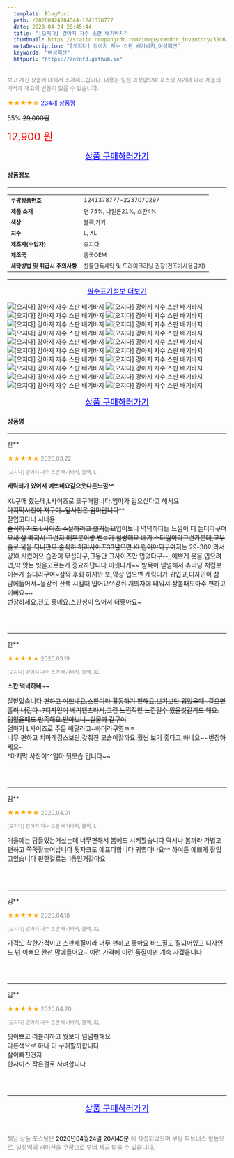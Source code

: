 ```yaml
---
  template: BlogPost
  path: /20200424204544-1241378777
  date: 2020-04-24 20:45:44
  title: "[오지다] 강아지 자수 스판 배기바지"
  thumbnail: https://static.coupangcdn.com/image/vendor_inventory/32c6/39ffd0bb958691a979ecc29945a2fef2bb26cb2c9ab683971461870da0b9.jpg
  metaDescription: "[오지다] 강아지 자수 스판 배기바지,여성패션"
  keywords: "여성패션"
  httpurl: "https://antnf3.github.io"
---
```

  
<span style="color: #888;font-size:0.8rem">보고 계신 상품에 대해서 소개해드립니다.
내용은 일절 과장없으며 포스팅 시기에 따라 제품의 가격과 재고의 변동이 있을 수 있습니다.</span>
  
<span style="color: orange;">★★★★☆</span> <span style="color: blue;font-size: 0.85rem;">234개 상품평</span>

<span style="font-size: 0.9rem">55%</span> <span style="font-size: 0.9rem">~~29,000원~~</span>

<span style="color: red;font-size: 1.5rem;">12,900 원</span>



<p align="center"><a href="http://me2.do/52gAvdIq" style="font-size: 1.2rem; color: blue;">상품 구매하러가기</a></p>

#### 상품정보

---

|                  |                       |
| ---------------- | --------------------- |
| **<span style="font-size:0.8rem;">쿠팡상품번호</span>** | <span style="font-size:0.8rem;">1241378777-2237070297</span> |
| **<span style="font-size:0.8rem;">제품 소재</span>**    | <span style="font-size:0.8rem;">면 75%, 나일론21%, 스판4%</span>        |
| **<span style="font-size:0.8rem;">색상</span>**    | <span style="font-size:0.8rem;">블랙,카키</span>        |
| **<span style="font-size:0.8rem;">치수</span>**    | <span style="font-size:0.8rem;">L, XL</span>        |
| **<span style="font-size:0.8rem;">제조자(수입자)</span>**    | <span style="font-size:0.8rem;">오지다</span>        |
| **<span style="font-size:0.8rem;">제조국</span>**    | <span style="font-size:0.8rem;">중국OEM</span>        |
| **<span style="font-size:0.8rem;">세탁방법 및 취급시 주의사항</span>**    | <span style="font-size:0.8rem;">찬물단독세탁 및 드라이크리닝 권장(건조기사용금지)</span>        |




---

<p align="center"><a href="http://me2.do/52gAvdIq" style="font-size: 1rem; color: blue;">필수표기정보 더보기</a></p>

![[오지다] 강아지 자수 스판 배기바지](http://thumbnail8.coupangcdn.com/thumbnails/remote/q89/image/vendor_inventory/6d5b/7bb0ca330138d0d91d6cc925f6656439d6c72d0ebe59045b93fd923c02ae.jpg)
![[오지다] 강아지 자수 스판 배기바지](http://thumbnail10.coupangcdn.com/thumbnails/remote/q89/image/vendor_inventory/7102/1e3ca1c6dc9d994b1ce8bc6f2e0973703204127d84e8b96a135d9829b8f6.jpg)
![[오지다] 강아지 자수 스판 배기바지](http://thumbnail7.coupangcdn.com/thumbnails/remote/q89/image/vendor_inventory/ce92/32bac39d7811ada52a3155fde9b4bf87507c7aa3db8e8194383b65f799aa.JPG)
![[오지다] 강아지 자수 스판 배기바지](http://thumbnail8.coupangcdn.com/thumbnails/remote/q89/image/vendor_inventory/052a/ccf9a93b3206abfbf3ef555ee882419d08bea96759a8d5b7f0d6ae3363ed.jpg)
![[오지다] 강아지 자수 스판 배기바지](http://thumbnail10.coupangcdn.com/thumbnails/remote/q89/image/vendor_inventory/ec26/e0ad248602ee96a7f4073b7410461aaa86a7b327557021263b84c547a424.jpg)
![[오지다] 강아지 자수 스판 배기바지](http://thumbnail7.coupangcdn.com/thumbnails/remote/q89/image/vendor_inventory/28ee/08f85e4fa85e2671f24dd6a2b09b8134677d5f7255dfc102a583fdb1945e.jpg)
![[오지다] 강아지 자수 스판 배기바지](http://thumbnail6.coupangcdn.com/thumbnails/remote/q89/image/vendor_inventory/d34b/4604fc37823f1d9ca685b26606361d76151bbaee76608c9dbdfd982d725a.JPG)
![[오지다] 강아지 자수 스판 배기바지](http://thumbnail7.coupangcdn.com/thumbnails/remote/q89/image/vendor_inventory/c313/4a397cbdd5d9bef30c4778363fe64f962286e35551885b6332429903023c.JPG)
![[오지다] 강아지 자수 스판 배기바지](http://thumbnail9.coupangcdn.com/thumbnails/remote/q89/image/vendor_inventory/e34e/d8486cc23ea547b05269f6fa95966d15cb8bc459aae2a1a9a3baa104a533.JPG)
![[오지다] 강아지 자수 스판 배기바지](http://thumbnail8.coupangcdn.com/thumbnails/remote/q89/image/vendor_inventory/2c41/1cc18b7af55072ced4e4a1e9e1f0436922bdd35a2dc15444203e42c845dc.JPG)
![[오지다] 강아지 자수 스판 배기바지](http://thumbnail8.coupangcdn.com/thumbnails/remote/q89/image/vendor_inventory/cf8a/50150cd07aed0d980310c279a421e18a8e5f0bc3c56dbb171495a6563f38.JPG)
![[오지다] 강아지 자수 스판 배기바지](http://thumbnail9.coupangcdn.com/thumbnails/remote/q89/image/vendor_inventory/75f1/a1755eda207db67cda800765febfe699b1bd6eea9b873dc87005428f2541.JPG)
![[오지다] 강아지 자수 스판 배기바지](http://thumbnail8.coupangcdn.com/thumbnails/remote/q89/image/vendor_inventory/f261/f06f48449077d8f4c3ace9577ed9acbd1bb028ed65de5b100eedab59c853.JPG)
![[오지다] 강아지 자수 스판 배기바지](http://thumbnail8.coupangcdn.com/thumbnails/remote/q89/image/vendor_inventory/9692/8f64edc02b3ba972e1c3f5cde01522ea2fec2960136cb115ba8eda59879c.JPG)
![[오지다] 강아지 자수 스판 배기바지](http://thumbnail8.coupangcdn.com/thumbnails/remote/q89/image/vendor_inventory/ad3b/4d7098c654b016ca43fc7f0c5bf2b530952a2762fc5e6e6c3a4cb662c51b.JPG)
![[오지다] 강아지 자수 스판 배기바지](http://thumbnail6.coupangcdn.com/thumbnails/remote/q89/image/vendor_inventory/00a0/4759de74591de8458c50cabe62dd37c0d63478dc72aaa41e7bf1fede7bdb.jpg)
![[오지다] 강아지 자수 스판 배기바지](http://thumbnail9.coupangcdn.com/thumbnails/remote/q89/image/vendor_inventory/9c0b/9172bae6d20ecd8371f9e5e6f10a6bda5746dc2bfb796cea3aec048c78d8.JPG)
![[오지다] 강아지 자수 스판 배기바지](http://thumbnail8.coupangcdn.com/thumbnails/remote/q89/image/vendor_inventory/7081/6407a4f7b846e9e0ed4d3a6f1779b89540aec1a716d00aaf98e8bfc89f5a.JPG)
![[오지다] 강아지 자수 스판 배기바지](http://thumbnail8.coupangcdn.com/thumbnails/remote/q89/image/vendor_inventory/6c4c/c5fdbc3556294e3ad982f8271935c197be7fcdfd020a97f0fcfbfe7f1530.jpg)
![[오지다] 강아지 자수 스판 배기바지](http://thumbnail8.coupangcdn.com/thumbnails/remote/q89/image/vendor_inventory/57d5/0aacfe33ac3d6dac0db05ab462006bd2ff4b16dde16b2a6bc859da67f08a.jpg)

<p align="center"><a href="http://me2.do/52gAvdIq" style="font-size: 1.2rem; color: blue;">상품 구매하러가기</a></p>

#### 상품평
  
---
  
한**
    
<span style="color: orange;">★★★★★</span> <span style="font-size:0.8rem;color: #888;">2020.03.22</span>
    
<span style="color: #888;font-size:0.7rem">[오지다] 강아지 자수 스판 배기바지, 블랙, L</span>
    
<span style="font-size:0.85rem">**케릭터가 있어서 예쁘네요같으옷다른느낌^^**</span>
    
<span style="font-size: 0.9rem;">XL구매 했는데,L사이즈로 또구매합니다.엄마가 입으신다고  해서요~~<br/>마지막사진이 저구여~앞사진은 엄마랍니다~~^^<br/>잘입고다니 시네용~~<br/>솔직히 저도 L사이즈 주문하려고 했거든요~~입어보니 넉넉하다는 느낌이 더 들더라구여~~요새 살 빠져서 그런지,배부분이랑 밴ㄷ가 헐렁해요.배기 스타일이라그런가본데,고무줄로 뭌음 되니깐요.솔직히 허리사이즈33넘으면 XL입어야되구여~~저는 29-30이라서 걍XL시켰어요.습관이  무섭다구,그동안 그사이즈만 입었다구--;;예쁘게 옷을 입으려면,딱 맛는 빗을고르는게 중요하답니다.미셋나게~~ 발목이 널널해서 츄리닝 처럼보이는게 싫더라구여~살짝 후회 하지만 또,막상 입으면 케릭터가 귀엽고,디자인이 참  맘에들어서~울강쥐 산책 시킬때 입어요~~^^강쥐 개뫼차에 태워서 장볼때도~~아주 편하고 이뻐요~~<br/>번창하세요.천도 좋네요.스판성이 있어서 더좋아요~</span>
    
<br>
<br>

---
  
한**
    
<span style="color: orange;">★★★★★</span> <span style="font-size:0.8rem;color: #888;">2020.03.19</span>
    
<span style="color: #888;font-size:0.7rem">[오지다] 강아지 자수 스판 배기바지, 블랙, XL</span>
    
<span style="font-size:0.85rem">**스판 넉넉하네~~**</span>
    
<span style="font-size: 0.9rem;">잘받았습니다 ~~편하고 이쁘네요.스판이라 활동하기 편해요.보기보단 입었을때~걸으면 흘러 내린다~?디자인이 베기팬츠라서,그런 느낌적인 느낌일수 있을것같기도 해요.<br/>입었을때도 만족해요.받아보니~실물과 같구여~~<br/>엄마가  L사이즈로 주문 해달라고~하더라구영ㅋㅋ<br/>너무 편하고 치마레깅스보단,갖춰진 모습이랄까요.훨씬 보기 좋다고,하네요~~번창하세요~<br/>*마지막 사진이^^엄마  뒷모습 입니다~~</span>
    
<br>
<br>

---
  
김**
    
<span style="color: orange;">★★★★★</span> <span style="font-size:0.8rem;color: #888;">2020.04.01</span>
    
<span style="color: #888;font-size:0.7rem">[오지다] 강아지 자수 스판 배기바지, 블랙, L</span>
    

    
<span style="font-size: 0.9rem;">겨울에는 담들었는거샀는데 너무편해서 봄에도 시켜봤습니다 역시나 봄꺼라 가볍고 편하고 쭉쭉잘늘어납니다 뒷자크도 예프다합니다 귀엽다나요^^ 하여튼 예쁘게 잘입고있습니다  편한걸로는 1등인거같아요</span>
    
<br>
<br>

---
  
김**
    
<span style="color: orange;">★★★★★</span> <span style="font-size:0.8rem;color: #888;">2020.04.18</span>
    
<span style="color: #888;font-size:0.7rem">[오지다] 강아지 자수 스판 배기바지, 블랙, XL</span>
    

    
<span style="font-size: 0.9rem;">가격도 착한가격이고 스판제질이라 너무 편하고 좋아요 바느질도 질되어있고 디자인도 넘 이뻐요  완전 맘에들어요~ 이런 가격에 이런 품질이면 계속 사겠읍니다</span>
    
<br>
<br>

---
  
김**
    
<span style="color: orange;">★★★★★</span> <span style="font-size:0.8rem;color: #888;">2020.04.20</span>
    
<span style="color: #888;font-size:0.7rem">[오지다] 강아지 자수 스판 배기바지, 블랙, XL</span>
    

    
<span style="font-size: 0.9rem;">핏이쁘고 러블리하고 뭣보다 넘넘편해요<br/>다른색으로 하나 더 구매할까합니다<br/>살이빠진건지<br/>한사이즈 작은걸로 사려합니다</span>
    
<br>
<br>


  
---
  
<p align="center"><a href="http://me2.do/52gAvdIq" style="font-size: 1.2rem; color: blue;">상품 구매하러가기</a></p>
  
<br>
  
<span style="font-size: 0.85rem; color: #888;">해당 상품 포스팅은 <span style="color: #000;"> 2020년04월24일 20시45분 </span> 에 작성되었으며 쿠팡 파트너스 활동으로, 일정액의 커미션을 쿠팡으로 부터 제공 받을 수 있습니다.</span>